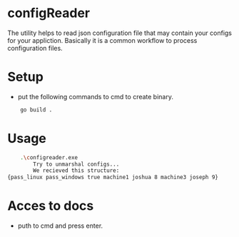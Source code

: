# configReader

The utility helps to read json configuration file that may contain your configs for your appliction. Basically it is a common workflow to process configuration files.

# Setup
- put the following commands to cmd to create binary.
```sh
    go build .
```

# Usage
```sh
    .\configreader.exe
        Try to unmarshal configs...
        We recieved this structure:
{pass_linux pass_windows true machine1 joshua 8 machine3 joseph 9}
```

# Acces to docs
- puth to cmd and press enter.
